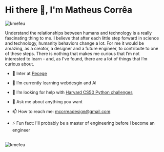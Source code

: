 <h1 align="left">Hi there 👋, I'm Matheus Corrêa</h1><p align="left"> <img src="https://komarev.com/ghpvc/?username=kmefeu" alt="kmefeu" /> </p>

Understand the relationships between humans and technology is a really fascinating thing to me. I believe that after each little step forward in science and technology, humanity behaviors change a lot. For me it would be amazing, as a creator, a designer and a future engineer, to contribute to one of these steps. There is nothing that makes me curious that I’m not interested to learn - and, as I've found, there are a lot of things that I’m curious about.

- 🔭 Inter at [Pecege](https://pecege.com/)

- 🌱 I’m currently learning webdesgin and AI

- 🤔 I’m looking for help with [Harvard CS50 Python challenges](https://online-learning.harvard.edu/course/cs50s-introduction-artificial-intelligence-python?delta=0)

- 💬 Ask me about anything you want

- 📫 How to reach me: [mcorreadesign@gmail.com](mcorreadesign@gmail.com)

- ⚡ Fun fact: I'll probably be a master of engineering before I become an engineer

<br/>
<img src="https://github-readme-stats.vercel.app/api?username=kmefeu&show_icons=true" alt="kmefeu"/>
<br/>

<!--
**kmefeu/kmefeu** is a ✨ _special_ ✨ repository because its `README.md` (this file) appears on your GitHub profile.

Here are some ideas to get you started:

- 🔭 I’m currently working on ...
- 🌱 I’m currently learning ...
- 👯 I’m looking to collaborate on ...
- 🤔 I’m looking for help with ...
- 💬 Ask me about ...
- 📫 How to reach me: ...
- 😄 Pronouns: ...
- ⚡ Fun fact: ...
-->
